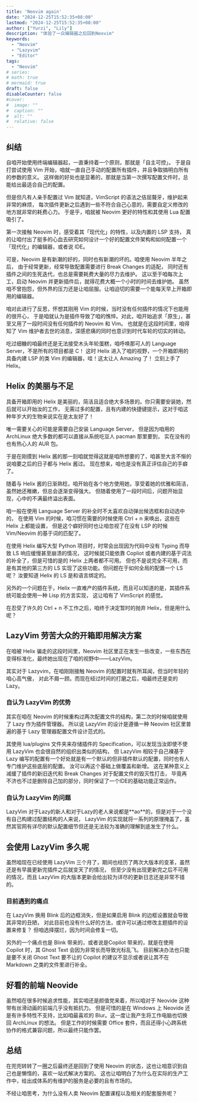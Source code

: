 ```yaml
---
title: 'Neovim again'
date: "2024-12-25T15:52:35+08:00"
lastmod: "2024-12-25T15:52:35+08:00"
author: ["Yurzi", "Lily"]
description: "体验了一众编辑器之后回到Neovim"
keywords: 
  - "Neovim"
  - "Lazyvim"
  - "Editor"
tags:
  - "Neovim"
# series:
# math: true
# mermaid: true
draft: false
disableCounter: false
#cover:
#  image: ""
#  caption: ""
#  alt: ""
#  relative: false
---
```


## 纠结

自咱开始使用终端编辑器起，一直秉持着一个原则，那就是「自主可控」。
于是自打尝试使用 Vim 开始，咱就一直自己手动的配置所有插件，并且争取搞明白所有的参数的意义。
这样做的好处也是显著的，那就是当第一次撰写配置文件时，总能给出最适合自己的配置。

但是但凡有人亲手配置过 Vim 就知道，VimScript 的语法之佶屈聱牙，维护起来非常的麻烦，
每次插件更新之后遇到一些不符合自己心意的，需要自定义修改的地方就非常的耗费心力。
于是乎，咱就被 Neovim 更好的特性和其使用 Lua 配置吸引了。

第一次接触 Neovim 时，感受着其「现代化」的特性，以及内置的 LSP 支持，
真的让咱付出了挺多的心血去研究如何设计一个好的配置文件架构和如何配置一个「现代化」的编辑器，或者说 IDE。

可是，Neovim 是有新潮的好的，同时也有新潮的坏的。咱使用 Neovim 半年之后，
由于经常更新，经常导致配置需要进行 Break Changes 的适配，
同时还有插件之间的生死迭代，也总是需要耗费大量的尽力去维护。
这以至于咱每次上工，启动 Neovim 并更新插件后，就得花费大概一个小时的时间去维护她。
虽然咱不曾抱怨，但外界的压力还是让咱屈服。让咱迫切的需要一个能每天早上开箱即用的编辑器。

咱对此进行了反思，怀想其刚用 Vim 的时候，当时没有任何插件的情况下也能用的很开心，
于是咱就认为是插件导致了咱的憔悴。对此，咱开始追求「原生」，甚至又用了一段时间没有任何插件的 Neovim 和 Vim。
也就是在这段时间里，咱得知了 Vim 维护者去世的消息，深感悲痛的同时也意识到时代车轮的切实的转动。

吃过细糠的咱最终还是无法接受木头年轮蛋糕，咱呼唤那可人的 Language Server，不是所有的项目都是 C！
这时 Helix 进入了咱的视野，一个开箱即用的具备内建 LSP 的类 Vim 的编辑器，哇！这太让人 Amazing 了！
立刻上手了 Helix。

## Helix 的美丽与不足

具备开箱即用的 Helix 是美丽的，简洁且适合绝大多场景的。你只需要安装她，然后就可以开始汝的工作，
无需过多的配置，且有内建的快捷键提示，这对于咱这种年岁大的生物来说实在是太友好了！

唯一需要关心的可能是需要自己安装 Language Server，
但是因为咱用的 ArchLinux 绝大多数的都可以直接从系统吃豆人 pacman 那里要到，
实在没有的也有热心人的 AUR 包。

于是在刚摸到 Helix 酱的那一刻咱就觉得这就是咱所想要的了，咱甚至大言不惭的说咱要之后的日子都与 Helix 酱过。
现在想来，咱也是没有真正评估自己的手癖了。

随着与 Helix 酱的日渐熟稔，咱开始在各个地方使用她，享受着她的优雅和简洁，虽然她还稚嫩，但总会逐渐变得强大。
但随着使用了一段时间后，问题开始显现，心中的不满最终溢出表面。

咱一般在使用 Language Server 的补全时不太喜欢自动弹出候选框和自动选中的，
在使用 Vim 的时候，咱习惯在需要的时候使用  Ctrl + n 来唤出，这些在 Helix 上都能设置，
但是这个癖好同时也让咱忽视了在没有 LSP 的时候 Vim/Neovim 的基于词的匹配了。

在使用 Helix 编写大型 Python 项目时，时常会出现因为代码中没有 Typing 而导致 LS 响应缓慢甚至崩溃的情况，
这时候就只能依靠 Copliot 或者内建的基于词法的补全了，但是可惜的是的 Helix 上两者都不可用。
但也不是说完全不可用，而是有其他的第三方的 LS 实现了这些功能。但问题在于如何全局的配置一个 LS 呢？
汝要知道 Helix 的 LS  是和语言绑定的。

另外的一个问题在于，Helix 一直难产的插件系统，而且可以知道的是，其插件系统可能会使用一种 Lisp 的方言实现，
这让咱有了 VimScript 的感觉。

在忍受了许久的 Ctrl + n 不工作之后，咱终于决定暂时的抛弃 Helix，但是用什么呢？

## LazyVim 劳苦大众的开箱即用解决方案

在咱被 Helix 骗走的这段时间里，Neovim 社区里正在发生一些改变，一些东西在变得标准化，最终她出现在了咱的视野中——LazyVim。

其实对于 Lazyvim，在咱刚刚接触 Neovim 的配置时就有所耳闻，但当时年轻的咱心高气傲，
对此不屑一顾。而现在经过时间的打磨之后，咱最终还是变的 Lazy。

### 自认为 LazyVim 的优势

其实在咱在 Neovim 的时候重构过两次配置文件的结构，第二次的时候咱就使用了 Lazy 作为插件管理器。
所以说 LazyVim 的设计是遵循一种 Neovim 社区里普遍的基于 Lazy 管理器配置文件设计范式的。

其使用 lua/plugins 文件夹来存储插件的 Specification，可以发现当汝即使不使用 LazyVim 也会很自然的组织出类似的结构，
但 LazyVim 相较于自己裸基于 Lazy 编写的配置有一个好处就是有一个默认的但非插件默认的配置，同时也有人专门维护这些底层的配置。
汝可以再这个基础上做覆盖和新增。
这在某种意义上减缓了插件的新旧迭代和 Break Changes 对于配置文件的毁灭性打击，
毕竟再不济也不过是删除自己加的部分，同时保证了一个IDE的基础功能正常运作。

### 自认为 LazyVim 的问题

LazyVim 对于Lazy的新人和对于Lazy的老人来说都是\*\*ao\*\*的，但是对于一个没有自己构建过配置结构的人来说，
LazyVim 的实现就将一系列的原理掩盖了，虽然其官网有详尽的默认配置细节但还是无法较为准确的理解到底发生了什么。

## 会使用 LazyVim 多久呢

虽然咱现在已经使用 LazyVim 三个月了，期间也经历了两次大版本的变革，虽然还是有早晨更新完插件之后就变天了的情况，
但至少没有出现更新完之后不可用的情况，而且 LazyVim 的大版本更新会给出较为详尽的更新日志还是非常不错的。

### 目前遇到的痛点

在 LazyVim 换用 Blink 后的边框消失，但是如果启用 Blink 的边框设置就会导致其非常的丑陋，
对此目前也没有什么好的方法，或许可以通过修改主题插件的设置来修复？
但咱选择摆烂，因为时间会修复一切。

另外的一个痛点也是 Blink 带来的，或者说是Copilot 带来的，就是在使用 Copilot 时，其 Ghost Text 会因为非常长而导致光标乱飞。
目前解决办法也只能是要不关闭 Ghost Text 要不让的 Copilot 的建议不显示或者说让其不在 Markdown 之类的文件里进行补全。

## 好看的前端 Neovide

虽然咱在很多时候追求性能，其实咱还是颜值党来着，所以咱对于 Neovide 这种带有丝滑动画的前端几乎没有抵抗力。
但是可惜的是在 Windows 上 Neovide 还是有许多特性不支持，比如咱最喜欢的 Blur。这一度让我产生将工作电脑也切换回 ArchLinux 的想法。
但是工作的时候需要 Office 套件，而且还得小心跨系统协作的格式兼容问题，所以最终只能作罢。

## 总结

在兜兜转转了一圈之后最终还是回到了使用 Neovim 的状态，这也让咱意识到自己也是懒惰的，喜欢一站式解决方案的。
这也让咱明白了为什么在实际的生产工作中，给出成体系的有维护的服务是必要的且有市场的。

不经让咱思考，为什么没有人卖 Neovim 配置课程以及相关的配套服务呢？

